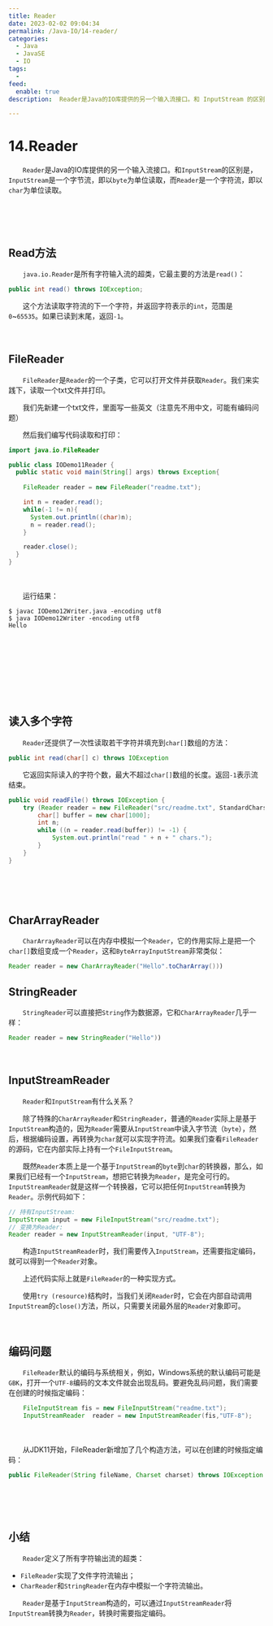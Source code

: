 ```yaml
---
title: Reader
date: 2023-02-02 09:04:34
permalink: /Java-IO/14-reader/
categories:
  - Java
  - JavaSE
  - IO
tags:
  - 
feed:
  enable: true
description:  Reader是Java的IO库提供的另一个输入流接口。和 InputStream 的区别是，InputStream 是一个字节流，即以 byte 为单位读取，而 Reader是一个字符流，即以 char 为单位读取。

---
```



# 14.Reader

　　`Reader`是Java的IO库提供的另一个输入流接口。和`InputStream`的区别是，`InputStream`是一个字节流，即以`byte`为单位读取，而`Reader`是一个字符流，即以`char`为单位读取。

　<!-- more -->
　‍

　　‍

## Read方法

　　`java.io.Reader`是所有字符输入流的超类，它最主要的方法是`read()`：

```java
public int read() throws IOException;
```

　　这个方法读取字符流的下一个字符，并返回字符表示的`int`，范围是`0`~`65535`。如果已读到末尾，返回`-1`。

　　‍

## FileReader

　　`FileReader`是`Reader`的一个子类，它可以打开文件并获取`Reader`。我们来实践下，读取一个txt文件并打印。

　　我们先新建一个txt文件，里面写一些英文（注意先不用中文，可能有编码问题）

　　然后我们编写代码读取和打印：

```java
import java.io.FileReader

public class IODemo11Reader {
  public static void main(String[] args) throws Exception{
  
    FileReader reader = new FileReader("readme.txt");

    int n = reader.read();
    while(-1 != n){
      System.out.println((char)n);
      n = reader.read();
    }

    reader.close();
  }
}
```

　　‍

　　运行结果：

```shell
$ javac IODemo12Writer.java -encoding utf8
$ java IODemo12Writer -encoding utf8  
Hello
```

　　‍

　　‍

　　‍

　　‍

## 读入多个字符

　　`Reader`还提供了一次性读取若干字符并填充到`char[]`数组的方法：

```java
public int read(char[] c) throws IOException
```

　　它返回实际读入的字符个数，最大不超过`char[]`数组的长度。返回`-1`表示流结束。

```java
public void readFile() throws IOException {
    try (Reader reader = new FileReader("src/readme.txt", StandardCharsets.UTF_8)) {
        char[] buffer = new char[1000];
        int n;
        while ((n = reader.read(buffer)) != -1) {
            System.out.println("read " + n + " chars.");
        }
    }
}
```

　　‍

　　‍

## CharArrayReader

　　`CharArrayReader`可以在内存中模拟一个`Reader`，它的作用实际上是把一个`char[]`数组变成一个`Reader`，这和`ByteArrayInputStream`非常类似：

```java
Reader reader = new CharArrayReader("Hello".toCharArray()))
```

## StringReader

　　`StringReader`可以直接把`String`作为数据源，它和`CharArrayReader`几乎一样：

```java
Reader reader = new StringReader("Hello")) 
```

　　‍

## InputStreamReader

　　`Reader`和`InputStream`有什么关系？

　　除了特殊的`CharArrayReader`和`StringReader`，普通的`Reader`实际上是基于`InputStream`构造的，因为`Reader`需要从`InputStream`中读入字节流（`byte`），然后，根据编码设置，再转换为`char`就可以实现字符流。如果我们查看`FileReader`的源码，它在内部实际上持有一个`FileInputStream`。

　　既然`Reader`本质上是一个基于`InputStream`的`byte`到`char`的转换器，那么，如果我们已经有一个`InputStream`，想把它转换为`Reader`，是完全可行的。`InputStreamReader`就是这样一个转换器，它可以把任何`InputStream`转换为`Reader`。示例代码如下：

```java
// 持有InputStream:
InputStream input = new FileInputStream("src/readme.txt");
// 变换为Reader:
Reader reader = new InputStreamReader(input, "UTF-8");
```

　　构造`InputStreamReader`时，我们需要传入`InputStream`，还需要指定编码，就可以得到一个`Reader`对象。

　　上述代码实际上就是`FileReader`的一种实现方式。

　　使用`try (resource)`结构时，当我们关闭`Reader`时，它会在内部自动调用`InputStream`的`close()`方法，所以，只需要关闭最外层的`Reader`对象即可。

　　‍

## 编码问题

　　`FileReader`默认的编码与系统相关，例如，Windows系统的默认编码可能是`GBK`，打开一个`UTF-8`编码的文本文件就会出现乱码。要避免乱码问题，我们需要在创建的时候指定编码：

```java
    FileInputStream fis = new FileInputStream("readme.txt");
    InputStreamReader  reader = new InputStreamReader(fis,"UTF-8");
```

　　‍

　　从JDK11开始，FileReader新增加了几个构造方法，可以在创建的时候指定编码：

```java
public FileReader(String fileName, Charset charset) throws IOException
```

　　‍

　　‍

## 小结

　　`Reader`定义了所有字符输出流的超类：

* `FileReader`实现了文件字符流输出；
* `CharReader`和`StringReader`在内存中模拟一个字符流输出。

　　`Reader`是基于`InputStream`构造的，可以通过`InputStreamReader`将`InputStream`转换为`Reader`，转换时需要指定编码。

　　‍

　　‍
